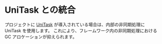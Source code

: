 # UniTask との統合

プロジェクトに [UniTask](https://github.com/Cysharp/UniTask) が導入されている場合は、内部の非同期処理に UniTask を使用します。
これにより、フレームワーク内の非同期処理における GC アロケーションが抑えられます。
